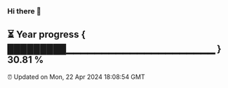 ### Hi there 👋
⏳ Year progress { █████████▁▁▁▁▁▁▁▁▁▁▁▁▁▁▁▁▁▁▁▁▁ } 30.81 %
---
⏰ Updated on Mon, 22 Apr 2024 18:08:54 GMT


